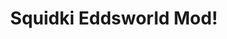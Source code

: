 ---
slug: squidki-eddsworld-mod
title: Squidki Eddsworld Mod!
description: "Squidki Eddsworld Mod! is an exciting online game. Play for free directly in your browser!"
icon: /images/new_mods/Sprunki Eddsworld Mod!.png
url: https://html-classic.itch.zone/html/11741033/index.html
previewImage: /images/new_mods/Sprunki Eddsworld Mod!.png
type: new mods

# SEO配置
seo:
  title: "Squidki Eddsworld Mod! - Play Free Online Game | Fun Browser Games"
  description: "Squidki Eddsworld Mod! - Play this fun online game for free in your browser. No download required!"
  ogImage: "/images/new_mods/Sprunki Eddsworld Mod!.png"
  keywords: "squidki-eddsworld-mod, online game, browser game, free game, new mods game, play online"

videoUrls:
  - https://www.youtube.com/embed/example1
  - https://www.youtube.com/embed/example2

whyPlay:
  title: "Why Play Squidki Eddsworld Mod!?"
  items:
    - "Immersive Gameplay: Squidki Eddsworld Mod! offers an engaging and immersive gaming experience that will keep you entertained for hours"
    - "Challenging Levels: Test your skills with increasingly difficult challenges and obstacles"
    - "Beautiful Graphics: Enjoy stunning visuals and smooth animations that bring the game world to life"
    - "Regular Updates: New content and features are added regularly to keep the game fresh and exciting"
    - "Free to Play: Experience all the fun without spending a penny"
    - "Community Features: Connect with other players, share strategies, and compete for high scores"
    - "Cross-Platform: Play on any device with a web browser, no downloads required"

features:
  title: "Key Features of Squidki Eddsworld Mod!"
  image: "/images/new_mods/Sprunki Eddsworld Mod!.png"
  items:
    - "Intuitive Controls: Easy to learn controls make Squidki Eddsworld Mod! accessible for players of all skill levels"
    - "Multiple Game Modes: Enjoy various gameplay options that provide different challenges and experiences"
    - "Character Customization: Personalize your gaming experience with unique characters and items"
    - "Achievement System: Complete special tasks to earn rewards and recognition"
    - "Leaderboards: Compete with players worldwide and see who can achieve the highest scores"

characteristics:
  title: "Game Characteristics"
  image: "/images/new_mods/Sprunki Eddsworld Mod!.png"
  items:
    - "Genre: New mods game with elements of strategy and skill"
    - "Difficulty: Suitable for both casual gamers and those seeking a challenge"
    - "Play Time: Quick sessions or extended gameplay, depending on your preference"
    - "Art Style: Vibrant and engaging visuals that enhance the gaming experience"
    - "Sound Design: Immersive audio that complements the gameplay perfectly"

info: "Squidki Eddsworld Mod! is an exciting online game that offers players a unique and engaging gaming experience. With its intuitive controls, stunning visuals, and challenging gameplay, Squidki Eddsworld Mod! provides hours of entertainment for players of all ages and skill levels. Whether you're looking for a quick gaming session during a break or an extended play session, Squidki Eddsworld Mod! delivers an immersive experience that will keep you coming back for more. The game features multiple levels of increasing difficulty, ensuring that players are constantly challenged as they progress. With regular updates adding new content and features, Squidki Eddsworld Mod! remains fresh and exciting, providing endless entertainment options for its growing community of players."

howToPlayIntro: "Welcome to Squidki Eddsworld Mod!! This guide will walk you through the basics and help you master the game. Whether you're a beginner or looking to improve your skills, these tips and instructions will enhance your gaming experience."

howToPlaySteps:
  - title: "Getting Started"
    description: "Begin your Squidki Eddsworld Mod! adventure by familiarizing yourself with the controls. Use your keyboard or mouse to navigate through the game interface. The tutorial will guide you through the basic mechanics and help you understand the objectives."
  - title: "Understanding the Objectives"
    description: "In Squidki Eddsworld Mod!, your main goal is to progress through levels by completing specific objectives. Each level presents unique challenges that require different strategies and approaches."
  - title: "Mastering the Controls"
    description: "Practice using the controls to improve your precision and reaction time. Squidki Eddsworld Mod! requires quick reflexes and strategic thinking to overcome obstacles and defeat opponents."
  - title: "Utilizing Power-ups"
    description: "Collect power-ups throughout the game to enhance your abilities and overcome difficult challenges. Each power-up offers unique advantages that can be crucial for success."
  - title: "Developing Strategies"
    description: "As you progress in Squidki Eddsworld Mod!, develop effective strategies for different scenarios. Analyze patterns, anticipate challenges, and adapt your approach to maximize your performance."

faq:
  title: "Frequently Asked Questions about Squidki Eddsworld Mod!"
  items:
    - question: "Is Squidki Eddsworld Mod! free to play?"
      answer: "Yes, Squidki Eddsworld Mod! is completely free to play directly in your web browser. No downloads or purchases are required to enjoy the full game experience."
    - question: "Can I play Squidki Eddsworld Mod! on mobile devices?"
      answer: "Yes, Squidki Eddsworld Mod! is optimized for both desktop and mobile play. You can enjoy the game on any device with a web browser and internet connection."
    - question: "Are there any in-game purchases?"
      answer: "While Squidki Eddsworld Mod! is free to play, there may be optional in-game purchases available for cosmetic items or additional features that don't affect core gameplay."
    - question: "How often is Squidki Eddsworld Mod! updated?"
      answer: "The developers regularly update Squidki Eddsworld Mod! with new content, features, and improvements based on player feedback and game performance."
    - question: "Can I play Squidki Eddsworld Mod! offline?"
      answer: "Currently, Squidki Eddsworld Mod! requires an internet connection to play as it's a browser-based online game."
    - question: "Is Squidki Eddsworld Mod! suitable for children?"
      answer: "Yes, Squidki Eddsworld Mod! is designed to be family-friendly and suitable for players of all ages."
    - question: "How do I report bugs or issues?"
      answer: "If you encounter any problems while playing Squidki Eddsworld Mod!, you can report them through the game's support page or contact the developers directly through their website."
    - question: "Still Have Questions?"
      answer: "If you have additional questions about Squidki Eddsworld Mod! that aren't covered in this FAQ, please visit our support center or contact our customer service team for assistance."
---